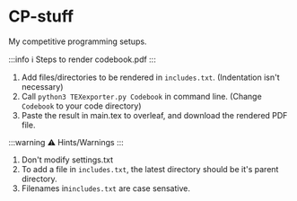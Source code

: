 # CP-stuff

My competitive programming setups.

:::info
:information_source: Steps to render codebook.pdf
:::

1. Add files/directories to be rendered in `includes.txt`. (Indentation isn't necessary)
2. Call `python3 TEXexporter.py Codebook` in command line. (Change `Codebook` to your code directory)
3. Paste the result in main.tex to overleaf, and download the rendered PDF file.

:::warning
:warning: Hints/Warnings
:::

1. Don't modify settings.txt
2. To add a file in `includes.txt`, the latest directory should be it's parent directory.
3. Filenames in`includes.txt` are case sensative.

